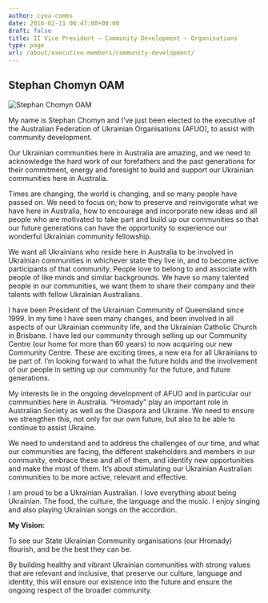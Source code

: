 ```yaml
---
author: cyoa-comms
date: 2016-02-11 06:47:00+00:00
draft: false
title: II Vice President – Community Development – Organisations
type: page
url: /about/executive-members/community-development/
---
```


## Stephan Chomyn OAM


![Stephan Chomyn OAM](http://www.ozeukes.com/wp-content/uploads/2016/02/StephanChomynOAM.jpg)


My name is Stephan Chomyn and I’ve just been elected to the executive of the Australian Federation of Ukrainian Organisations (AFUO), to assist with community development.

Our Ukrainian communities here in Australia are amazing, and we need to acknowledge the hard work of our forefathers and the past generations for their commitment, energy and foresight to build and support our Ukrainian communities here in Australia.

Times are changing, the world is changing, and so many people have passed on. We need to focus on; how to preserve and reinvigorate what we have here in Australia, how to encourage and incorporate new ideas and all people who are motivated to take part and build up our communities so that our future generations can have the opportunity to experience our wonderful Ukrainian community fellowship.

We want all Ukrainians who reside here in Australia to be involved in Ukrainian communities in whichever state they live in, and to become active participants of that community.
People love to belong to and associate with people of like minds and similar backgrounds. We have so many talented people in our communities, we want them to share their company and their talents with fellow Ukrainian Australians.

I have been President of the Ukrainian Community of Queensland since 1999. In my time I have seen many changes, and been involved in all aspects of our Ukrainian community life, and the Ukrainian Catholic Church in Brisbane. I have led our community through selling up our Community Centre (our home for more than 60 years) to now acquiring our new Community Centre. These are exciting times, a new era for all Ukrainians to be part of. I’m looking forward to what the future holds and the involvement of our people in setting up our community for the future, and future generations.

My interests lie in the ongoing development of AFUO and in particular our communities here in Australia. “Hromady” play an important role in Australian Society as well as the Diaspora and Ukraine. We need to ensure we strengthen this, not only for our own future, but also to be able to continue to assist Ukraine.

We need to understand and to address the challenges of our time, and what our communities are facing, the different stakeholders and members in our community, embrace these and all of them, and identify new opportunities and make the most of them. It’s about stimulating our Ukrainian Australian communities to be more active, relevant and effective.

I am proud to be a Ukrainian Australian. I love everything about being Ukrainian. The food, the culture, the language and the music. I enjoy singing and also playing Ukrainian songs on the accordion.

**My Vision:**

To see our State Ukrainian Community organisations (our Hromady) flourish, and be the best they can be.

By building healthy and vibrant Ukrainian communities with strong values that are relevant and inclusive, that preserve our culture, language and identity, this will ensure our existence into the future and ensure the ongoing respect of the broader community.
